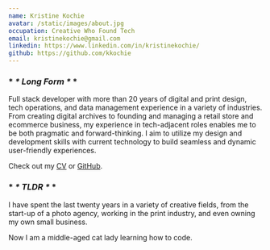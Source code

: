```yaml
---
name: Kristine Kochie
avatar: /static/images/about.jpg
occupation: Creative Who Found Tech
email: kristinekochie@gmail.com
linkedin: https://www.linkedin.com/in/kristinekochie/
github: https://github.com/kkochie
---
```


### \* _* Long Form *_ \*

Full stack developer with more than 20 years of digital and print design, tech operations, and data management experience in a variety of industries. From creating digital archives to founding and managing a retail store and ecommerce business, my experience in tech-adjacent roles enables me to be both pragmatic and forward-thinking. I aim to utilize my design and development skills with current technology to build seamless and dynamic user-friendly experiences.

Check out my [CV](/static/kkochie-tech-resume.pdf) or [GitHub](https://github.com/kkochie).

### \* _* TLDR *_ \*

I have spent the last twenty years in a variety of creative fields, from the start-up of a photo agency, working in the print industry, and even owning my own small business.

Now I am a middle-aged cat lady learning how to code.
